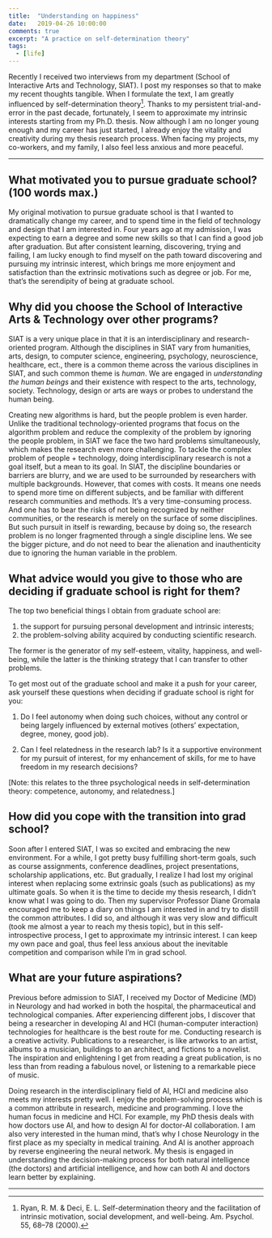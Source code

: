 ```yaml
---
title:  "Understanding on happiness"
date:   2019-04-26 10:00:00
comments: true
excerpt: "A practice on self-determination theory"
tags:
  - [life]
---
```


Recently I received two interviews from my department (School of Interactive Arts and Technology, SIAT). I post my responses so that to make my recent thoughts tangible. When I formulate the text, I am greatly influenced by self-determination theory[^self-determination theory]. Thanks to my persistent trial-and-error in the past decade, fortunately, I seem to approximate my intrinsic interests starting from my Ph.D. thesis. Now although I am no longer young enough and my career has just started, I already enjoy the vitality and creativity during my thesis research process. When facing my projects, my co-workers, and my family, I also feel less anxious and more peaceful.


---
## What motivated you to pursue graduate school? (100 words max.)

My original motivation to pursue graduate school is that I wanted to dramatically change my career, and to spend time in the field of technology and design that I am interested in. Four years ago at my admission, I was expecting to earn a degree and some new skills so that I can find a good job after graduation. But after consistent learning, discovering, trying and failing, I am lucky enough to find myself on the path toward discovering and pursuing my intrinsic interest, which brings me more enjoyment and satisfaction than the extrinsic motivations such as degree or job. For me, that’s the serendipity of being at graduate school.

## Why did you choose the School of Interactive Arts & Technology over other programs?

SIAT is a very unique place in that it is an interdisciplinary and research-oriented program. Although the disciplines in SIAT vary from humanities, arts, design, to computer science, engineering, psychology, neuroscience, healthcare, ect., there is a common theme across the various disciplines in SIAT, and such common theme is *human*. We are engaged in *understanding the human beings* and their existence with respect to the arts, technology, society. Technology, design or arts are ways or probes to understand the human being.

Creating new algorithms is hard, but the people problem is even harder. Unlike the traditional technology-oriented programs that focus on the algorithm problem and reduce the complexity of the problem by ignoring the people problem, in SIAT we face the two hard problems simultaneously, which makes the research even more challenging. To tackle the complex problem of people + technology, doing interdisciplinary research is not a goal itself, but a mean to its goal. In SIAT, the discipline boundaries or barriers are blurry, and we are used to be surrounded by researchers with multiple backgrounds. However, that comes with costs. It means one needs to spend more time on different subjects, and be familiar with different research communities and methods. It’s a very time-consuming process. And one has to bear the risks of not being recognized by neither communities, or the research is merely on the surface of some disciplines. But such pursuit in itself is rewarding, because by doing so, the research problem is no longer fragmented through a single discipline lens. We see the bigger picture, and do not need to bear the alienation and inauthenticity due to ignoring the human variable in the problem.

## What advice would you give to those who are deciding if graduate school is right for them?

The top two beneficial things I obtain from graduate school are:

1. the support for pursuing personal development and intrinsic interests;
2. the problem-solving ability acquired by conducting scientific research.

The former is the generator of my self-esteem, vitality, happiness, and well-being, while the latter is the thinking strategy that I can transfer to other problems.

To get most out of the graduate school and make it a push for your career, ask yourself these questions when deciding if graduate school is right for you:

1. Do I feel autonomy when doing such choices, without any control or being largely influenced by external motives (others’ expectation, degree, money, good job).

2. Can I feel relatedness in the research lab? Is it a supportive environment for my pursuit of interest, for my enhancement of skills, for me to have freedom in my research decisions?  

[Note: this relates to the three psychological needs in self-determination theory: competence, autonomy, and relatedness.]

## How did you cope with the transition into grad school?

Soon after I entered SIAT, I was so excited and embracing the new environment. For a while, I got pretty busy fulfilling short-term goals, such as course assignments, conference deadlines, project presentations, scholarship applications, etc. But gradually, I realize I had lost my original interest when replacing some extrinsic goals (such as publications) as my ultimate goals. So when it is the time to decide my thesis research, I didn’t know what I was going to do. Then my supervisor Professor Diane Gromala encouraged me to keep a diary on things I am interested in and try to distill the common attributes. I did so, and although it was very slow and difficult (took me almost a year to reach my thesis topic), but in this self-introspective process, I get to approximate my intrinsic interest. I can keep my own pace and goal, thus feel less anxious about the inevitable competition and comparison while I’m in grad school.


## What are your future aspirations?

Previous before admission to SIAT, I received my Doctor of Medicine (MD) in Neurology and had worked in both the hospital, the pharmaceutical and technological companies. After experiencing different jobs, I discover that being a researcher in developing AI and HCI (human-computer interaction) technologies for healthcare is the best route for me. Conducting research is a creative activity. Publications to a researcher, is like artworks to an artist, albums to a musician, buildings to an architect, and fictions to a novelist. The inspiration and enlightening I get from reading a great publication, is no less than from reading a fabulous novel, or listening to a remarkable piece of music.

Doing research in the interdisciplinary field of AI, HCI and medicine also meets my interests pretty well. I enjoy the problem-solving process which is a common attribute in research, medicine and programming. I love the human focus in medicine and HCI. For example, my PhD thesis deals with how doctors use AI, and how to design AI for doctor-AI collaboration. I am also very interested in the human mind, that’s why I chose Neurology in the first place as my specialty in medical training. And AI is another approach by reverse engineering the neural network. My thesis is engaged in understanding the decision-making process for both natural intelligence (the doctors) and artificial intelligence, and how can both AI and doctors learn better by explaining.


[^self-determination theory]: Ryan, R. M. & Deci, E. L. Self-determination theory and the facilitation of intrinsic motivation, social development, and well-being. Am. Psychol. 55, 68–78 (2000).



---

